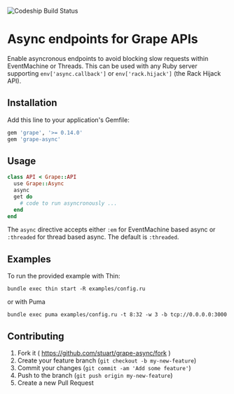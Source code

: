 ![Codeship Build Status](https://codeship.com/projects/db2a23e0-911c-0133-7e94-02f6f3a4e3c7/status?branch=master)

# Async endpoints for Grape APIs

Enable asyncronous endpoints to avoid blocking slow requests within EventMachine or Threads. 
This can be used with any Ruby server supporting `env['async.callback']` or
`env['rack.hijack']` (the Rack Hijack API).

## Installation

Add this line to your application's Gemfile:

```ruby
gem 'grape', '>= 0.14.0'
gem 'grape-async'
```

## Usage

```ruby
class API < Grape::API
  use Grape::Async
  async
  get do
    # code to run asyncronously ...
  end
end
```

The `async` directive accepts either `:em` for EventMachine based async or `:threaded` for thread based async. 
The default is `:threaded`.

## Examples

To run the provided example with Thin:

```shell
bundle exec thin start -R examples/config.ru
```

or with Puma

```shell
bundle exec puma examples/config.ru -t 8:32 -w 3 -b tcp://0.0.0.0:3000
```

## Contributing

1. Fork it ( https://github.com/stuart/grape-async/fork )
2. Create your feature branch (`git checkout -b my-new-feature`)
3. Commit your changes (`git commit -am 'Add some feature'`)
4. Push to the branch (`git push origin my-new-feature`)
5. Create a new Pull Request
